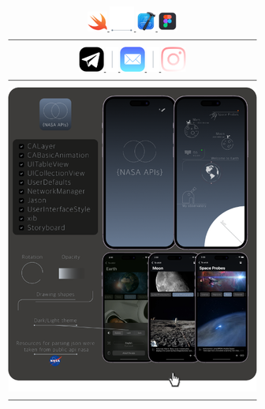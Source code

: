    <div align="center">
  
<div align="center">
<a href=https://developer.apple.com/documentation/technologies>
<img src="https://github.com/iamkorobitsyn/iamkorobitsyn/blob/main/swiftIcon.png"
alt="" title="Apple Documentation" alt="" width="40" height="40"/>
    
</a>
<a href=https://developer.apple.com/documentation/technologies>
<img src="https://github.com/iamkorobitsyn/iamkorobitsyn/blob/main/arrowSeparator.png" alt="" title="" alt="" width="50" height="50"/> 
</a>
  
<a href=https://apps.apple.com/ru/app/xcode/id497799835?mt>
    <img src="https://github.com/iamkorobitsyn/iamkorobitsyn/blob/main/xcodeIcon.png"
         alt="" title="Xcode" alt="" width="40" height="40"/>
</a>
<a href=https://www.figma.com>
   <img src="https://github.com/iamkorobitsyn/iamkorobitsyn/blob/main/figmaIcon.png"
        alt="" title="Figma" alt="" width="40" height="40"/>
  
---
  
   </div>

<div align="center">
  <a href=https://t.me/iamkorobitsyn>
    <img src="https://github.com/iamkorobitsyn/iamkorobitsyn/blob/main/telegramIcon.png"
         alt="" title="Telegram" alt="" width="50" height="50"/>
  </a>
  
  <a href=https://t.me/iamkorobitsyn>
    <img src="https://github.com/iamkorobitsyn/iamkorobitsyn/blob/main/separator.png"
         alt="" title="" alt="" width="25" height="50"/>
  </a>
   <a href=mailto:iamkorobitsyn@icloud.com>
    <img src="https://github.com/iamkorobitsyn/iamkorobitsyn/blob/main/mailIcon.png"
         alt="" title="Mail" alt="" width="50" height="50"/>
  </a>
  
  <a href=https://www.instagram.com/iamkorobitsyn>
    <img src="https://github.com/iamkorobitsyn/iamkorobitsyn/blob/main/separator.png"
         alt="" title="" alt="" width="25" height="50"/>
  </a>
   <a href=https://www.instagram.com/iamkorobitsyn>
    <img src="https://github.com/iamkorobitsyn/iamkorobitsyn/blob/main/istagramIcon.png"
         alt="" title="Instagram" alt="" width="50" height="50"/>
  </a>
   
</div>



</pre>



<div id="header" align="center">

---

</a>
   <a href=https://github.com/iamkorobitsyn/NASA-APIs>
    <img src="https://github.com/iamkorobitsyn/iamkorobitsyn/blob/main/nasaApisFront.png"
         alt="" title="NASA APIs" alt="Swift"/>
</a>
  

</div>

<div align="center">

</div>

---

<div id="header" align="center">

</div>

